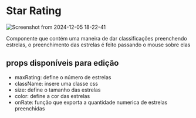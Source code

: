 # Star Rating 

![Screenshot from 2024-12-05 18-22-41](https://github.com/user-attachments/assets/2d22e74c-c257-40e4-93d7-e66d9a3bc0df)

Componente que contém uma maneira de dar classificações preenchendo estrelas, o preenchimento das estrelas é feito passando o mouse sobre elas

## props disponíveis para edição

* maxRating: define o número de estrelas <br/>
* className: insere uma classe css <br/>
* size: define o tamanho das estrelas <br/>
* color: define a cor das estrelas <br/>
* onRate: função que exporta a quantidade numerica de estrelas preenchidas <br/>
